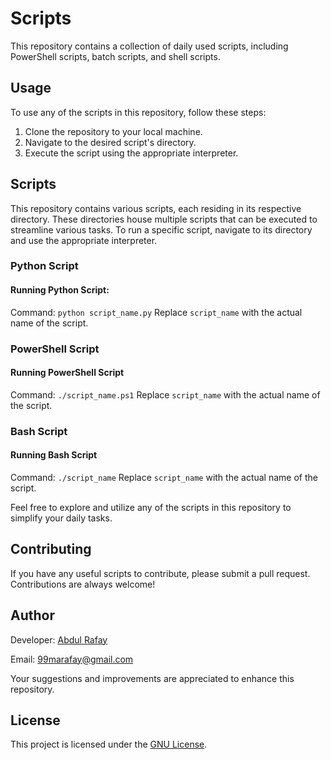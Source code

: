 # Scripts

This repository contains a collection of daily used scripts, including PowerShell scripts, batch scripts, and shell scripts.

## Usage

To use any of the scripts in this repository, follow these steps:

1. Clone the repository to your local machine.
2. Navigate to the desired script's directory.
3. Execute the script using the appropriate interpreter.

## Scripts

This repository contains various scripts, each residing in its respective directory. These directories house multiple scripts that can be executed to streamline various tasks. To run a specific script, navigate to its directory and use the appropriate interpreter.

### Python Script

#### Running Python Script:

Command: `python script_name.py`
Replace `script_name` with the actual name of the script.

### PowerShell Script

#### Running PowerShell Script

Command: `./script_name.ps1`
Replace `script_name` with the actual name of the script.

### Bash Script

#### Running Bash Script

Command: `./script_name`
Replace `script_name` with the actual name of the script.

Feel free to explore and utilize any of the scripts in this repository to simplify your daily tasks.

## Contributing

If you have any useful scripts to contribute, please submit a pull request. Contributions are always welcome!

## Author

Developer: [Abdul Rafay](https://github.com/rafay99-epic)

Email: [99marafay@gmail.com](mailto:99marafay@gmail.com)

Your suggestions and improvements are appreciated to enhance this repository.

## License

This project is licensed under the [GNU License](LICENSE).
